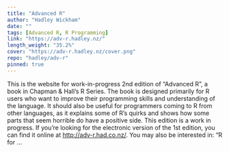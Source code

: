 ```yaml
---
title: "Advanced R"
author: "Hadley Wickham"
date: ""
tags: [Advanced R, R Programming]
link: "https://adv-r.hadley.nz/"
length_weight: "35.2%"
cover: "https://adv-r.hadley.nz/cover.png"
repo: "hadley/adv-r"
pinned: true
---
```


 This is the website for work-in-progress 2nd edition of “Advanced R”, a book in Chapman & Hall’s R Series. The book is designed primarily for R users who want to improve their programming skills and understanding of the language. It should also be useful for programmers coming to R from other languages, as it explains some of R’s quirks and shows how some parts that seem horrible do have a positive side. This edition is a work in progress. If you’re looking for the electronic version of the 1st edition, you can find it online at http://adv-r.had.co.nz/. You may also be interested in: “R for ...
